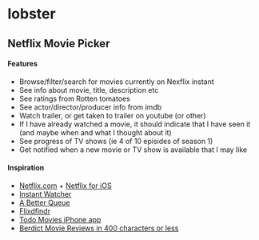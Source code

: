 lobster
=======

Netflix Movie Picker
-

#### Features ####

* Browse/filter/search for movies currently on Nexflix instant
* See info about movie, title, description etc
* See ratings from Rotten tomatoes
* See actor/director/producer info from imdb
* Watch trailer, or get taken to trailer on youtube (or other)
* If I have already watched a movie, it should indicate that I have seen it (and maybe when and what I thought about it)
* See progress of TV shows (ie 4 of 10 episides of season 1)
* Get notified when a new movie or TV show is available that I may like


#### Inspiration ####
* [Netflix.com](http://netflix.com) + [Netflix for iOS](https://itunes.apple.com/gb/app/netflix/id363590051?mt=8)
* [Instant Watcher](http://instantwatcher.com)
* [A Better Queue](http://abetterqueue.com)
* [Flixdfindr](http://www.flixfindr.com)
* [Todo Movies iPhone app](https://itunes.apple.com/us/app/todo-movies/id528977441)
* [Berdict Movie Reviews in 400 characters or less](http://www.berdict.com)
